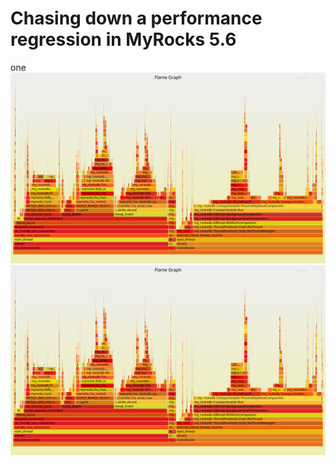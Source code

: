 # Chasing down a performance regression in MyRocks 5.6

one
![Alt text](svg/sep23.56builds.ibench.u/480m.fbmy5635_202203072101.cy9c5_u/l.i1/o.perf.g.all.svg)
<img src="svg/sep23.56builds.ibench.u/480m.fbmy5635_202203072101.cy9c5_u/l.i1/o.perf.g.all.svg">


